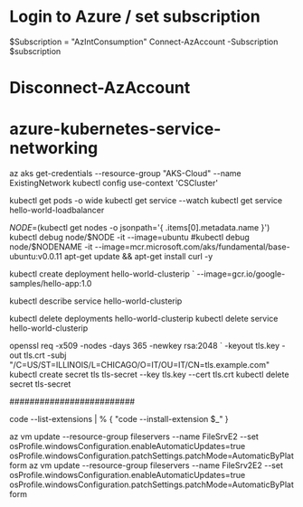 # Login to Azure / set subscription
$Subscription = "AzIntConsumption"
Connect-AzAccount -Subscription $subscription

# Disconnect-AzAccount


# azure-kubernetes-service-networking

az aks get-credentials --resource-group "AKS-Cloud" --name ExistingNetwork
kubectl config use-context 'CSCluster'


kubectl get pods -o wide
kubectl get service --watch
kubectl get service hello-world-loadbalancer



$NODE=$(kubectl get nodes -o jsonpath='{ .items[0].metadata.name }')
kubectl debug node/$NODE -it --image=ubuntu
#kubectl debug node/$NODENAME -it --image=mcr.microsoft.com/aks/fundamental/base-ubuntu:v0.0.11
apt-get update && apt-get install curl -y


kubectl create deployment hello-world-clusterip `
    --image=gcr.io/google-samples/hello-app:1.0

kubectl describe service hello-world-clusterip

kubectl delete deployments hello-world-clusterip
kubectl delete service hello-world-clusterip

openssl req -x509 -nodes -days 365 -newkey rsa:2048 `
    -keyout tls.key -out tls.crt -subj "/C=US/ST=ILLINOIS/L=CHICAGO/O=IT/OU=IT/CN=tls.example.com"
kubectl create secret tls tls-secret --key tls.key --cert tls.crt
kubectl delete secret tls-secret

#########################

code --list-extensions | % { "code --install-extension $_" }

az vm update --resource-group fileservers --name FileSrvE2 --set osProfile.windowsConfiguration.enableAutomaticUpdates=true osProfile.windowsConfiguration.patchSettings.patchMode=AutomaticByPlatform
az vm update --resource-group fileservers --name FileSrv2E2 --set osProfile.windowsConfiguration.enableAutomaticUpdates=true osProfile.windowsConfiguration.patchSettings.patchMode=AutomaticByPlatform